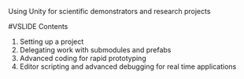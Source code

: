 Using Unity for scientific demonstrators and research projects

#VSLIDE Contents

1. Setting up a project
2. Delegating work with submodules and prefabs
3. Advanced coding for rapid prototyping
4. Editor scripting and advanced debugging for real time applications

